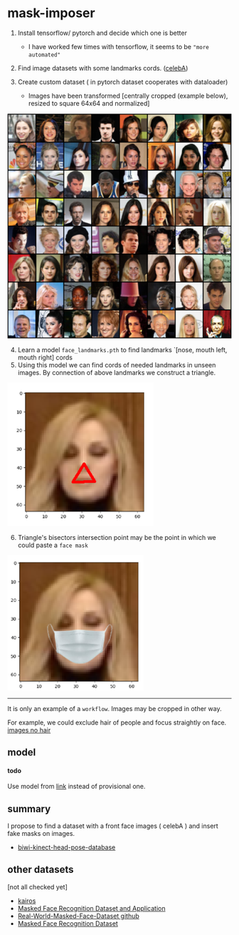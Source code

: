 # mask-imposer
1. Install tensorflow/ pytorch and decide which one is better
    - I have worked few times with tensorflow, it seems to be `"more automated"`
    
2. Find image datasets with some landmarks cords. ([celebA](https://www.kaggle.com/jessicali9530/celeba-dataset))
3. Create custom dataset ( in pytorch dataset cooperates with dataloader)
    - Images have been transformed [centrally cropped (example below), resized to square 64x64 and normalized]
    
![](media/example.png)


4. Learn a model `face_landmarks.pth` to find landmarks `[nose, mouth left, mouth right] cords
5. Using this model we can find cords of needed landmarks in unseen images. 
   By connection of above landmarks we construct a triangle. 
   
![](media/face_triangle.png)

6. Triangle's bisectors intersection point may be the point in which we could paste a `face mask`

![](media/face_mask.png)


<hr>

It is only an example of a `workflow`. Images may be cropped in other way. 

For example, we could exclude hair of people and focus straightly on face.
[images no hair](https://www.researchgate.net/figure/Examples-of-3-datasets-a-CelebA-dataset-after-aligning-b-fer2013-dataset-from-left-to_fig2_343778164)


## model 
#### todo
Use model from [link](https://arxiv.org/pdf/1406.4773.pdf) instead of provisional one.

## summary
I propose to find a dataset with a front face images ( celebA ) and insert fake masks on images.

- [biwi-kinect-head-pose-database](https://www.kaggle.com/kmader/biwi-kinect-head-pose-database)
## other datasets 
[not all checked yet]
- [kairos](https://www.kairos.com/blog/60-facial-recognition-databases)
- [Masked Face Recognition Dataset and Application](https://arxiv.org/pdf/2003.09093.pdf)
- [Real-World-Masked-Face-Dataset github](https://github.com/X-zhangyang/Real-World-Masked-Face-Dataset)
- [Masked Face Recognition Dataset](https://medium.com/the-programming-hub/wolrds-most-complete-masked-face-recognition-dataset-is-for-free-10d780eed512)


